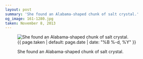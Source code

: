 ```yaml
---
layout: post
summary: 'She found an Alabama-shaped chunk of salt crystal.'
og_image: 161-1280.jpg
taken: November 8, 2013
---
```


<figure class="post">
<img alt="She found an Alabama-shaped chunk of salt crystal." sizes="(min-width: 700px) 50vw, calc(100vw - 2rem)" src="{{ site.assets_url }}/161-640.jpg" srcset="{{ site.assets_url }}/161-1280.jpg 1280w, {{ site.assets_url }}/161-960.jpg 960w, {{ site.assets_url }}/161-640.jpg 640w, {{ site.assets_url }}/161-320.jpg 320w"/>
<figcaption>
<time>{{ page.taken | default: page.date | date: "%B %-d, %Y" }}</time>
<p>She found an Alabama-shaped chunk of salt crystal.</p>
</figcaption>
</figure>

